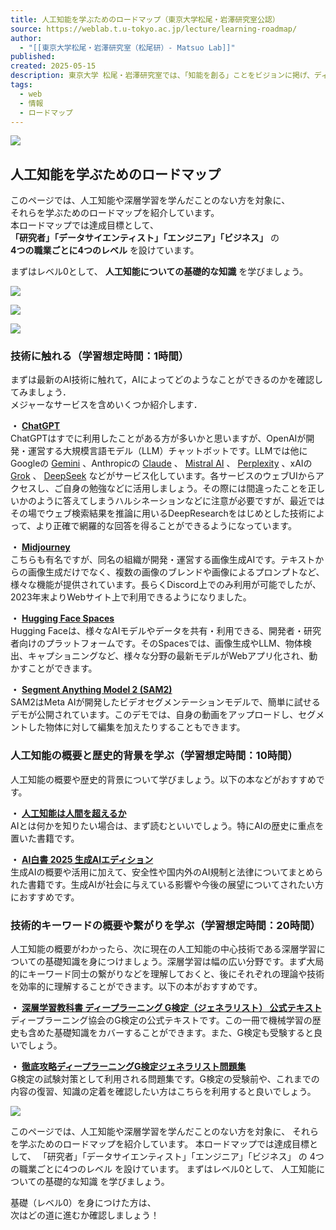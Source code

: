 ```yaml
---
title: 人工知能を学ぶためのロードマップ（東京大学松尾・岩澤研究室公認）
source: https://weblab.t.u-tokyo.ac.jp/lecture/learning-roadmap/
author:
  - "[[東京大学松尾・岩澤研究室（松尾研）- Matsuo Lab]]"
published: 
created: 2025-05-15
description: 東京大学 松尾・岩澤研究室では、「知能を創る」ことをビジョンに掲げ、ディープラーニングの研究を推進しています。特に、世界モデルやロボット研究、大規模言語モデル、脳×AIに関する研究を進めています。加えて松尾研では、基礎研究成果を社会に還元することにも注力しており、講義、企業との共同研究、学生起業家の育成支援なども行っています。
tags:
  - web
  - 情報
  - ロードマップ
---
```

![](https://weblab.t.u-tokyo.ac.jp/wp-content/uploads/2024/09/Frame-625622.jpg)

## 人工知能を学ぶためのロードマップ

このページでは、人工知能や深層学習を学んだことのない方を対象に、  
それらを学ぶためのロードマップを紹介しています。  
本ロードマップでは達成目標として、  
**「研究者」「データサイエンティスト」「エンジニア」「ビジネス」** の  
**4つの職業ごとに4つのレベル** を設けています。  
  
まずはレベル0として、 **人工知能についての基礎的な知識** を学びましょう。

![](https://weblab.t.u-tokyo.ac.jp/wp-content/uploads/2024/10/l0_flow_1_step0-1.png)

![](https://weblab.t.u-tokyo.ac.jp/wp-content/uploads/2024/10/l0_flow_1_step2.png)

![](https://weblab.t.u-tokyo.ac.jp/wp-content/uploads/2024/10/l0_flow_1_step3.png)

### 技術に触れる（学習想定時間：1時間）

まずは最新のAI技術に触れて，AIによってどのようなことができるのかを確認してみましょう．  
メジャーなサービスを含めいくつか紹介します．

  
**・** [**ChatGPT**](https://chatgpt.com/)  
ChatGPTはすでに利用したことがある方が多いかと思いますが、OpenAIが開発・運営する大規模言語モデル（LLM）チャットボットです。LLMでは他にGoogleの [Gemini](https://gemini.google.com/) 、Anthropicの [Claude](https://claude.ai/) 、 [Mistral AI](https://mistral.ai/) 、 [Perplexity](https://www.perplexity.ai/) 、xAIの [Grok](https://x.ai/) 、 [DeepSeek](https://www.deepseek.com/) などがサービス化しています。各サービスのウェブUIからアクセスし、ご自身の勉強などに活用しましょう。その際には間違ったことを正しいかのように答えてしまうハルシネーションなどに注意が必要ですが、最近ではその場でウェブ検索結果を推論に用いるDeepResearchをはじめとした技術によって、より正確で網羅的な回答を得ることができるようになっています。  
  
**・** [**Midjourney**](https://www.midjourney.com/home)  
こちらも有名ですが、同名の組織が開発・運営する画像生成AIです。テキストからの画像生成だけでなく、複数の画像のブレンドや画像によるプロンプトなど、様々な機能が提供されています。長らくDiscord上でのみ利用が可能でしたが、2023年末よりWebサイト上で利用できるようになりました。  
  
**・** [**Hugging Face Spaces**](https://huggingface.co/spaces)  
Hugging Faceは、様々なAIモデルやデータを共有・利用できる、開発者・研究者向けのプラットフォームです。そのSpacesでは、画像生成やLLM、物体検出、キャプショニングなど、様々な分野の最新モデルがWebアプリ化され、動かすことができます。   
  
**・** [**Segment Anything Model 2 (SAM2)**](https://sam2.metademolab.com/)   
SAM2はMeta AIが開発したビデオセグメンテーションモデルで、簡単に試せるデモが公開されています。このデモでは、自身の動画をアップロードし、セグメントした物体に対して編集を加えたりすることもできます。

### 人工知能の概要と歴史的背景を学ぶ（学習想定時間：10時間）

人工知能の概要や歴史的背景について学びましょう。以下の本などがおすすめです。

  
  
**・** [**人工知能は人間を超えるか**](https://www.amazon.co.jp/dp/4040800206)  
AIとは何かを知りたい場合は、まず読むといいでしょう。特にAIの歴史に重点を置いた書籍です。  
  
**・** [**AI白書 2025 生成AIエディション**](https://www.amazon.co.jp/AI%E7%99%BD%E6%9B%B8-2025-%E7%94%9F%E6%88%90AI%E3%82%A8%E3%83%87%E3%82%A3%E3%82%B7%E3%83%A7%E3%83%B3-%E6%9D%B1%E4%BA%AC%E5%A4%A7%E5%AD%A6-%E6%9D%BE%E5%B0%BE%E3%83%BB%E5%B2%A9%E6%BE%A4%E7%A0%94%E7%A9%B6%E5%AE%A4/dp/4049112388/)  
生成AIの概要や活用に加えて、安全性や国内外のAI規制と法律についてまとめられた書籍です。生成AIが社会に与えている影響や今後の展望についてされたい方におすすめです。  
  

### 技術的キーワードの概要や繋がりを学ぶ（学習想定時間：20時間）

人工知能の概要がわかったら、次に現在の人工知能の中心技術である深層学習についての基礎知識を身につけましょう。深層学習は幅の広い分野です。まず大局的にキーワード同士の繋がりなどを理解しておくと、後にそれぞれの理論や技術を効率的に理解することができます。以下の本がおすすめです。

  
  
**・** [**深層学習教科書 ディープラーニング G検定（ジェネラリスト） 公式テキスト**](https://www.amazon.co.jp/dp/4798184810)  
ディープラーニング協会のG検定の公式テキストです。この一冊で機械学習の歴史も含めた基礎知識をカバーすることができます。また、G検定も受験すると良いでしょう。  
  
**・** [**徹底攻略ディープラーニングG検定ジェネラリスト問題集**](https://www.amazon.co.jp/%E5%BE%B9%E5%BA%95%E6%94%BB%E7%95%A5%E3%83%87%E3%82%A3%E3%83%BC%E3%83%97%E3%83%A9%E3%83%BC%E3%83%8B%E3%83%B3%E3%82%B0G%E6%A4%9C%E5%AE%9A%E3%82%B8%E3%82%A7%E3%83%8D%E3%83%A9%E3%83%AA%E3%82%B9%E3%83%88%E5%95%8F%E9%A1%8C%E9%9B%86-%E7%AC%AC3%E7%89%88-%E6%A0%AA%E5%BC%8F%E4%BC%9A%E7%A4%BE%E3%82%B9%E3%82%AD%E3%83%AB%E3%82%A2%E3%83%83%E3%83%97NeXt-%E5%B0%8F%E7%B8%A3-%E4%BF%A1%E4%B9%9F/dp/4295018988/ref=asc_df_4295018988?th=1&psc=1&tag=jpgo-22&hvadid=707442440829&hvpos=&hvnetw=g&hvrand=11268847747124888671&hvpone=&hvptwo=&hvqmt=&hvdev=c&hvdvcmdl=&hvlocint=&hvlocphy=1009253&hvtargid=pla-2394846757877&psc=1/)  
G検定の試験対策として利用される問題集です。G検定の受験前や、これまでの内容の復習、知識の定着を確認したい方はこちらを利用すると良いでしょう。

![](https://weblab.t.u-tokyo.ac.jp/wp-content/uploads/2024/10/arrow.png)

このページでは、人工知能や深層学習を学んだことのない方を対象に、 それらを学ぶためのロードマップを紹介しています。 本ロードマップでは達成目標として、 「研究者」「データサイエンティスト」「エンジニア」「ビジネス」 の 4つの職業ごとに4つのレベル を設けています。 まずはレベル0として、 人工知能についての基礎的な知識 を学びましょう。

基礎（レベル0）を身につけた方は、  
次はどの道に進むか確認しましょう！